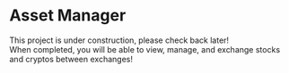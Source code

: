 # Asset Manager

This project is under construction, please check back later!<br>
When completed, you will be able to view, manage, and exchange stocks and cryptos between exchanges!